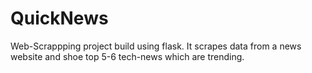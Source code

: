 # QuickNews

Web-Scrappping project build using flask. It scrapes data from a news website and shoe top 5-6 tech-news which are trending.
